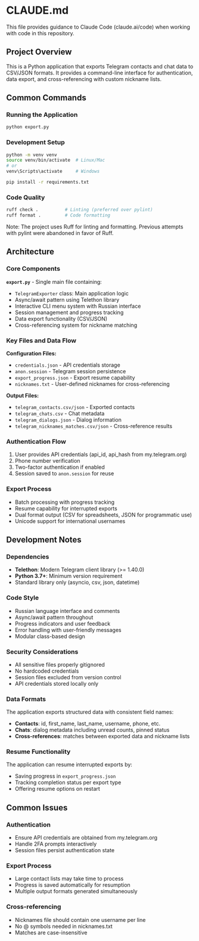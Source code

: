 # CLAUDE.md

This file provides guidance to Claude Code (claude.ai/code) when working with code in this repository.

## Project Overview

This is a Python application that exports Telegram contacts and chat data to CSV/JSON formats. It provides a command-line interface for authentication, data export, and cross-referencing with custom nickname lists.

## Common Commands

### Running the Application
```bash
python export.py
```

### Development Setup
```bash
python -m venv venv
source venv/bin/activate  # Linux/Mac
# or
venv\Scripts\activate     # Windows

pip install -r requirements.txt
```

### Code Quality
```bash
ruff check .          # Linting (preferred over pylint)
ruff format .         # Code formatting
```

Note: The project uses Ruff for linting and formatting. Previous attempts with pylint were abandoned in favor of Ruff.

## Architecture

### Core Components

**`export.py`** - Single main file containing:
- `TelegramExporter` class: Main application logic
- Async/await pattern using Telethon library
- Interactive CLI menu system with Russian interface
- Session management and progress tracking
- Data export functionality (CSV/JSON)
- Cross-referencing system for nickname matching

### Key Files and Data Flow

**Configuration Files:**
- `credentials.json` - API credentials storage
- `anon.session` - Telegram session persistence
- `export_progress.json` - Export resume capability
- `nicknames.txt` - User-defined nicknames for cross-referencing

**Output Files:**
- `telegram_contacts.csv/json` - Exported contacts
- `telegram_chats.csv` - Chat metadata
- `telegram_dialogs.json` - Dialog information
- `telegram_nicknames_matches.csv/json` - Cross-reference results

### Authentication Flow
1. User provides API credentials (api_id, api_hash from my.telegram.org)
2. Phone number verification
3. Two-factor authentication if enabled
4. Session saved to `anon.session` for reuse

### Export Process
- Batch processing with progress tracking
- Resume capability for interrupted exports
- Dual format output (CSV for spreadsheets, JSON for programmatic use)
- Unicode support for international usernames

## Development Notes

### Dependencies
- **Telethon**: Modern Telegram client library (>= 1.40.0)
- **Python 3.7+**: Minimum version requirement
- Standard library only (asyncio, csv, json, datetime)

### Code Style
- Russian language interface and comments
- Async/await pattern throughout
- Progress indicators and user feedback
- Error handling with user-friendly messages
- Modular class-based design

### Security Considerations
- All sensitive files properly gitignored
- No hardcoded credentials
- Session files excluded from version control
- API credentials stored locally only

### Data Formats
The application exports structured data with consistent field names:
- **Contacts**: id, first_name, last_name, username, phone, etc.
- **Chats**: dialog metadata including unread counts, pinned status
- **Cross-references**: matches between exported data and nickname lists

### Resume Functionality
The application can resume interrupted exports by:
- Saving progress in `export_progress.json`
- Tracking completion status per export type
- Offering resume options on restart

## Common Issues

### Authentication
- Ensure API credentials are obtained from my.telegram.org
- Handle 2FA prompts interactively
- Session files persist authentication state

### Export Process
- Large contact lists may take time to process
- Progress is saved automatically for resumption
- Multiple output formats generated simultaneously

### Cross-referencing
- Nicknames file should contain one username per line
- No @ symbols needed in nicknames.txt
- Matches are case-insensitive